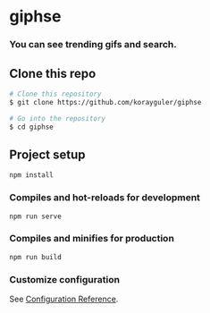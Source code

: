 # giphse

### You can see trending gifs and search.

## Clone this repo

```bash
# Clone this repository
$ git clone https://github.com/korayguler/giphse

# Go into the repository
$ cd giphse
```

## Project setup

```
npm install
```

### Compiles and hot-reloads for development

```
npm run serve
```

### Compiles and minifies for production

```
npm run build
```

### Customize configuration

See [Configuration Reference](https://cli.vuejs.org/config/).
